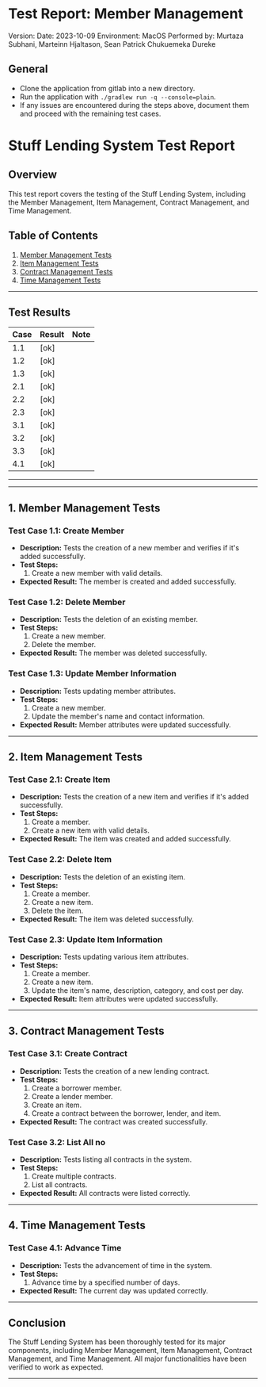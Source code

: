 # Test Report: Member Management

Version: 
Date: 2023-10-09
Environment: MacOS 
Performed by: Murtaza Subhani, Marteinn Hjaltason, Sean Patrick Chukuemeka Dureke

## General

- Clone the application from gitlab into a new directory.
- Run the application with `./gradlew run -q --console=plain`.
- If any issues are encountered during the steps above, document them and proceed with the remaining test cases.

# Stuff Lending System Test Report

## Overview
This test report covers the testing of the Stuff Lending System, including the Member Management, Item Management, Contract Management, and Time Management.

## Table of Contents
1. [Member Management Tests](#member-management-tests)
2. [Item Management Tests](#item-management-tests)
3. [Contract Management Tests](#contract-management-tests)
4. [Time Management Tests](#time-management-tests)


---
## Test Results

| Case  | Result  | Note               |
|-------|---------|--------------------|
| 1.1   | [ok]    |                    |
| 1.2   | [ok]    |                    |
| 1.3   | [ok]    |                    |
| 2.1   | [ok]    |                    |
| 2.2   | [ok]    |                    |
| 2.3   | [ok]    |                    |
| 3.1   | [ok]    |                    |
| 3.2   | [ok]    |                    |
| 3.3   | [ok]    |                    |
| 4.1   | [ok]    |                    |
---------------------------------------

---

## 1. Member Management Tests

### Test Case 1.1: Create Member
- **Description:** Tests the creation of a new member and verifies if it's added successfully.
- **Test Steps:**
  1. Create a new member with valid details.
- **Expected Result:** The member is created and added successfully.

### Test Case 1.2: Delete Member
- **Description:** Tests the deletion of an existing member.
- **Test Steps:**
  1. Create a new member.
  2. Delete the member.
- **Expected Result:** The member was deleted successfully.

### Test Case 1.3: Update Member Information
- **Description:** Tests updating member attributes.
- **Test Steps:**
  1. Create a new member.
  2. Update the member's name and contact information.
- **Expected Result:** Member attributes were updated successfully.

---

## 2. Item Management Tests

### Test Case 2.1: Create Item
- **Description:** Tests the creation of a new item and verifies if it's added successfully.
- **Test Steps:**
  1. Create a member.
  2. Create a new item with valid details.
- **Expected Result:** The item was created and added successfully.

### Test Case 2.2: Delete Item
- **Description:** Tests the deletion of an existing item.
- **Test Steps:**
  1. Create a member.
  2. Create a new item.
  3. Delete the item.
- **Expected Result:** The item was deleted successfully.

### Test Case 2.3: Update Item Information
- **Description:** Tests updating various item attributes.
- **Test Steps:**
  1. Create a member.
  2. Create a new item.
  3. Update the item's name, description, category, and cost per day.
- **Expected Result:** Item attributes were updated successfully.

---

## 3. Contract Management Tests

### Test Case 3.1: Create Contract
- **Description:** Tests the creation of a new lending contract.
- **Test Steps:**
  1. Create a borrower member.
  2. Create a lender member.
  3. Create an item.
  4. Create a contract between the borrower, lender, and item.
- **Expected Result:** The contract was created successfully.

### Test Case 3.2: List All no
- **Description:** Tests listing all contracts in the system.
- **Test Steps:**
  1. Create multiple contracts.
  2. List all contracts.
- **Expected Result:** All contracts were listed correctly.

---

## 4. Time Management Tests

### Test Case 4.1: Advance Time
- **Description:** Tests the advancement of time in the system.
- **Test Steps:**
  1. Advance time by a specified number of days.
- **Expected Result:** The current day was updated correctly.

---

## Conclusion
The Stuff Lending System has been thoroughly tested for its major components, including Member Management, Item Management, Contract Management, and Time Management. All major functionalities have been verified to work as expected.

---
